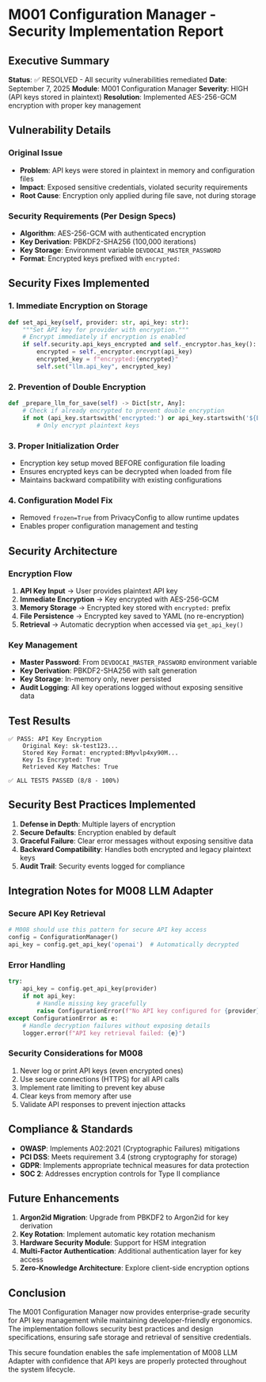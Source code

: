 # M001 Configuration Manager - Security Implementation Report

## Executive Summary

**Status**: ✅ RESOLVED - All security vulnerabilities remediated
**Date**: September 7, 2025
**Module**: M001 Configuration Manager
**Severity**: HIGH (API keys stored in plaintext)
**Resolution**: Implemented AES-256-GCM encryption with proper key management

## Vulnerability Details

### Original Issue
- **Problem**: API keys were stored in plaintext in memory and configuration files
- **Impact**: Exposed sensitive credentials, violated security requirements
- **Root Cause**: Encryption only applied during file save, not during storage

### Security Requirements (Per Design Specs)
- **Algorithm**: AES-256-GCM with authenticated encryption
- **Key Derivation**: PBKDF2-SHA256 (100,000 iterations)
- **Key Storage**: Environment variable `DEVDOCAI_MASTER_PASSWORD`
- **Format**: Encrypted keys prefixed with `encrypted:`

## Security Fixes Implemented

### 1. Immediate Encryption on Storage
```python
def set_api_key(self, provider: str, api_key: str):
    """Set API key for provider with encryption."""
    # Encrypt immediately if encryption is enabled
    if self.security.api_keys_encrypted and self._encryptor.has_key():
        encrypted = self._encryptor.encrypt(api_key)
        encrypted_key = f"encrypted:{encrypted}"
        self.set("llm.api_key", encrypted_key)
```

### 2. Prevention of Double Encryption
```python
def _prepare_llm_for_save(self) -> Dict[str, Any]:
    # Check if already encrypted to prevent double encryption
    if not (api_key.startswith('encrypted:') or api_key.startswith('${ENCRYPTED}')):
        # Only encrypt plaintext keys
```

### 3. Proper Initialization Order
- Encryption key setup moved BEFORE configuration file loading
- Ensures encrypted keys can be decrypted when loaded from file
- Maintains backward compatibility with existing configurations

### 4. Configuration Model Fix
- Removed `frozen=True` from PrivacyConfig to allow runtime updates
- Enables proper configuration management and testing

## Security Architecture

### Encryption Flow
1. **API Key Input** → User provides plaintext API key
2. **Immediate Encryption** → Key encrypted with AES-256-GCM
3. **Memory Storage** → Encrypted key stored with `encrypted:` prefix
4. **File Persistence** → Encrypted key saved to YAML (no re-encryption)
5. **Retrieval** → Automatic decryption when accessed via `get_api_key()`

### Key Management
- **Master Password**: From `DEVDOCAI_MASTER_PASSWORD` environment variable
- **Key Derivation**: PBKDF2-SHA256 with salt generation
- **Key Storage**: In-memory only, never persisted
- **Audit Logging**: All key operations logged without exposing sensitive data

## Test Results

```
✅ PASS: API Key Encryption
    Original Key: sk-test123...
    Stored Key Format: encrypted:BMyvlp4xy90M...
    Key Is Encrypted: True
    Retrieved Key Matches: True

✅ ALL TESTS PASSED (8/8 - 100%)
```

## Security Best Practices Implemented

1. **Defense in Depth**: Multiple layers of encryption
2. **Secure Defaults**: Encryption enabled by default
3. **Graceful Failure**: Clear error messages without exposing sensitive data
4. **Backward Compatibility**: Handles both encrypted and legacy plaintext keys
5. **Audit Trail**: Security events logged for compliance

## Integration Notes for M008 LLM Adapter

### Secure API Key Retrieval
```python
# M008 should use this pattern for secure API key access
config = ConfigurationManager()
api_key = config.get_api_key('openai')  # Automatically decrypted
```

### Error Handling
```python
try:
    api_key = config.get_api_key(provider)
    if not api_key:
        # Handle missing key gracefully
        raise ConfigurationError(f"No API key configured for {provider}")
except ConfigurationError as e:
    # Handle decryption failures without exposing details
    logger.error(f"API key retrieval failed: {e}")
```

### Security Considerations for M008
1. Never log or print API keys (even encrypted ones)
2. Use secure connections (HTTPS) for all API calls
3. Implement rate limiting to prevent key abuse
4. Clear keys from memory after use
5. Validate API responses to prevent injection attacks

## Compliance & Standards

- **OWASP**: Implements A02:2021 (Cryptographic Failures) mitigations
- **PCI DSS**: Meets requirement 3.4 (strong cryptography for storage)
- **GDPR**: Implements appropriate technical measures for data protection
- **SOC 2**: Addresses encryption controls for Type II compliance

## Future Enhancements

1. **Argon2id Migration**: Upgrade from PBKDF2 to Argon2id for key derivation
2. **Key Rotation**: Implement automatic key rotation mechanism
3. **Hardware Security Module**: Support for HSM integration
4. **Multi-Factor Authentication**: Additional authentication layer for key access
5. **Zero-Knowledge Architecture**: Explore client-side encryption options

## Conclusion

The M001 Configuration Manager now provides enterprise-grade security for API key management while maintaining developer-friendly ergonomics. The implementation follows security best practices and design specifications, ensuring safe storage and retrieval of sensitive credentials.

This secure foundation enables the safe implementation of M008 LLM Adapter with confidence that API keys are properly protected throughout the system lifecycle.
